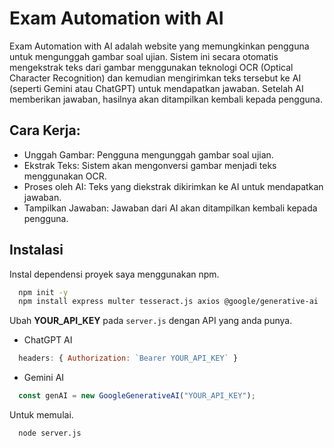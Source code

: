 
# Exam Automation with AI

Exam Automation with AI adalah website yang memungkinkan pengguna untuk mengunggah gambar soal ujian. Sistem ini secara otomatis mengekstrak teks dari gambar menggunakan teknologi OCR (Optical Character Recognition) dan kemudian mengirimkan teks tersebut ke AI (seperti Gemini atau ChatGPT) untuk mendapatkan jawaban. Setelah AI memberikan jawaban, hasilnya akan ditampilkan kembali kepada pengguna.


## Cara Kerja:

- Unggah Gambar: Pengguna mengunggah gambar soal ujian.
- Ekstrak Teks: Sistem akan mengonversi gambar menjadi teks menggunakan OCR.
- Proses oleh AI: Teks yang diekstrak dikirimkan ke AI untuk mendapatkan jawaban.
- Tampilkan Jawaban: Jawaban dari AI akan ditampilkan kembali kepada pengguna.


## Instalasi

Instal dependensi proyek saya menggunakan npm.

```bash
  npm init -y
  npm install express multer tesseract.js axios @google/generative-ai
```

Ubah **YOUR_API_KEY** pada ```server.js``` dengan API yang anda punya.

- ChatGPT AI
```javascript
  headers: { Authorization: `Bearer YOUR_API_KEY` }
```

- Gemini AI
```javascript
  const genAI = new GoogleGenerativeAI("YOUR_API_KEY");
```

Untuk memulai.

```bash
  node server.js
```
